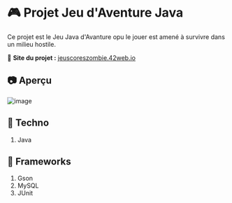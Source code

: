 # 🎮 Projet Jeu d'Aventure Java

Ce projet est le Jeu Java d'Avanture opu le jouer est amené à survivre dans un milieu hostile.

🔗 **Site du projet :** [jeuscoreszombie.42web.io](http://jeuscoreszombie.42web.io)

## 📷 Aperçu
![image](https://github.com/user-attachments/assets/51f82703-aa04-4230-ad1d-b15d1a2c60d0)

## 🚀 Techno
1. Java

## 🚀 Frameworks
1. Gson
2. MySQL
3. JUnit

  

